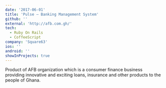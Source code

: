 ```yaml
---
date: '2017-06-01'
title: 'Pulse – Banking Management System'
github: ''
external: 'http://afb.com.gh/'
tech:
  - Ruby On Rails
  - CoffeeScript
company: 'Square63'
ios: ''
android: ''
showInProjects: true
---
```


Product of AFB organization which is a consumer finance business providing innovative and exciting loans, insurance and other products to the people of Ghana.
